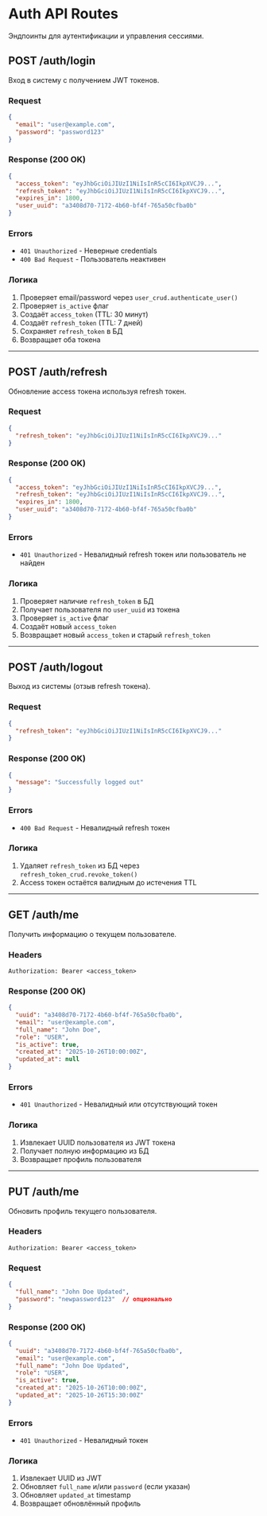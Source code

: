 # Auth API Routes

Эндпоинты для аутентификации и управления сессиями.

## POST /auth/login

Вход в систему с получением JWT токенов.

### Request
```json
{
  "email": "user@example.com",
  "password": "password123"
}
```

### Response (200 OK)
```json
{
  "access_token": "eyJhbGciOiJIUzI1NiIsInR5cCI6IkpXVCJ9...",
  "refresh_token": "eyJhbGciOiJIUzI1NiIsInR5cCI6IkpXVCJ9...",
  "expires_in": 1800,
  "user_uuid": "a3408d70-7172-4b60-bf4f-765a50cfba0b"
}
```

### Errors
- `401 Unauthorized` - Неверные credentials
- `400 Bad Request` - Пользователь неактивен

### Логика
1. Проверяет email/password через `user_crud.authenticate_user()`
2. Проверяет `is_active` флаг
3. Создаёт `access_token` (TTL: 30 минут)
4. Создаёт `refresh_token` (TTL: 7 дней)
5. Сохраняет `refresh_token` в БД
6. Возвращает оба токена

---

## POST /auth/refresh

Обновление access токена используя refresh токен.

### Request
```json
{
  "refresh_token": "eyJhbGciOiJIUzI1NiIsInR5cCI6IkpXVCJ9..."
}
```

### Response (200 OK)
```json
{
  "access_token": "eyJhbGciOiJIUzI1NiIsInR5cCI6IkpXVCJ9...",
  "refresh_token": "eyJhbGciOiJIUzI1NiIsInR5cCI6IkpXVCJ9...",
  "expires_in": 1800,
  "user_uuid": "a3408d70-7172-4b60-bf4f-765a50cfba0b"
}
```

### Errors
- `401 Unauthorized` - Невалидный refresh токен или пользователь не найден

### Логика
1. Проверяет наличие `refresh_token` в БД
2. Получает пользователя по `user_uuid` из токена
3. Проверяет `is_active` флаг
4. Создаёт новый `access_token`
5. Возвращает новый `access_token` и старый `refresh_token`

---

## POST /auth/logout

Выход из системы (отзыв refresh токена).

### Request
```json
{
  "refresh_token": "eyJhbGciOiJIUzI1NiIsInR5cCI6IkpXVCJ9..."
}
```

### Response (200 OK)
```json
{
  "message": "Successfully logged out"
}
```

### Errors
- `400 Bad Request` - Невалидный refresh токен

### Логика
1. Удаляет `refresh_token` из БД через `refresh_token_crud.revoke_token()`
2. Access токен остаётся валидным до истечения TTL

---

## GET /auth/me

Получить информацию о текущем пользователе.

### Headers
```
Authorization: Bearer <access_token>
```

### Response (200 OK)
```json
{
  "uuid": "a3408d70-7172-4b60-bf4f-765a50cfba0b",
  "email": "user@example.com",
  "full_name": "John Doe",
  "role": "USER",
  "is_active": true,
  "created_at": "2025-10-26T10:00:00Z",
  "updated_at": null
}
```

### Errors
- `401 Unauthorized` - Невалидный или отсутствующий токен

### Логика
1. Извлекает UUID пользователя из JWT токена
2. Получает полную информацию из БД
3. Возвращает профиль пользователя

---

## PUT /auth/me

Обновить профиль текущего пользователя.

### Headers
```
Authorization: Bearer <access_token>
```

### Request
```json
{
  "full_name": "John Doe Updated",
  "password": "newpassword123"  // опционально
}
```

### Response (200 OK)
```json
{
  "uuid": "a3408d70-7172-4b60-bf4f-765a50cfba0b",
  "email": "user@example.com",
  "full_name": "John Doe Updated",
  "role": "USER",
  "is_active": true,
  "created_at": "2025-10-26T10:00:00Z",
  "updated_at": "2025-10-26T15:30:00Z"
}
```

### Errors
- `401 Unauthorized` - Невалидный токен

### Логика
1. Извлекает UUID из JWT
2. Обновляет `full_name` и/или `password` (если указан)
3. Обновляет `updated_at` timestamp
4. Возвращает обновлённый профиль

